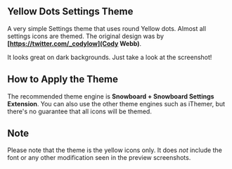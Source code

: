 

## Yellow Dots Settings Theme
A very simple Settings theme that uses round Yellow dots. Almost all settings icons are themed. The original design was by **[https://twitter.com/_codylow](Cody Webb)**.

It looks great on dark backgrounds. Just take a look at the screenshot!


## How to Apply the Theme
The recommended theme engine is **Snowboard + Snowboard Settings Extension**. You can also use the other theme engines such as iThemer, but there's no guarantee that all icons will be themed.

## Note

Please note that the theme is the yellow icons only. It does *not* include the font or any other modification seen in the preview screenshots.
